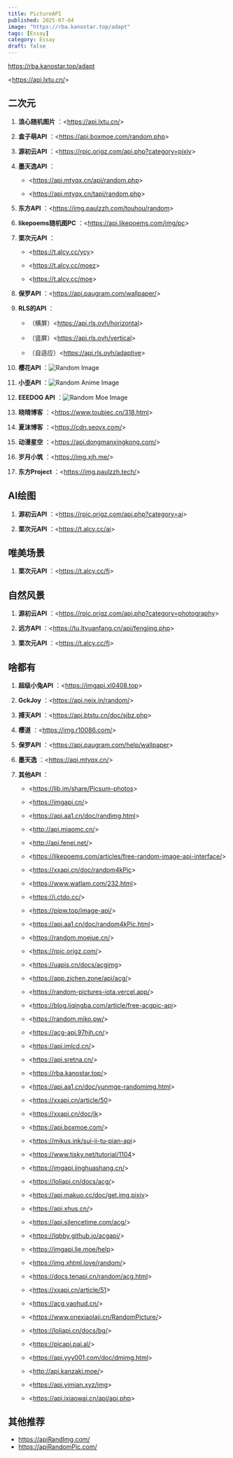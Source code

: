 ```yaml
---
title: PictureAPI
published: 2025-07-04
image: "https://rba.kanostar.top/adapt"
tags: [Essay]
category: Essay
draft: false
---
```


<https://rba.kanostar.top/adapt>

<<url id="d1jo2t3fj2jda5rejt6g" type="url" status="parsed" title="浪心随机图片" wc="648">https://api.lxtu.cn/</url>>

## 二次元

  1. **浪心随机图片** ：<<url id="d1jo2t3fj2jda5rejt6g" type="url" status="parsed" title="浪心随机图片" wc="648">https://api.lxtu.cn/</url>>

  2. **盒子萌API** ：<<url id="d1jo2t3fj2jda5rejt7g" type="url" status="failed" title="" wc="0">https://api.boxmoe.com/random.php</url>>

  3. **源初云API** ：<<url id="d1jo2t3fj2jda5rejt80" type="url" status="failed" title="" wc="0">https://rpic.origz.com/api.php?category=pixiv</url>>

  4. **墨天逸API** ：

     * <<url id="d1jo2t3fj2jda5rejt8g" type="url" status="failed" title="" wc="0">https://api.mtyqx.cn/api/random.php</url>>

     * <<url id="d1jo2t3fj2jda5rejt90" type="url" status="failed" title="" wc="0">https://api.mtyqx.cn/tapi/random.php</url>>

  5. **东方API** ：<<url id="d1jo2t3fj2jda5rejt9g" type="url" status="failed" title="" wc="0">https://img.paulzzh.com/touhou/random</url>>

  6. **likepoems随机图PC** ：<<url id="d1jo2t3fj2jda5rejta0" type="url" status="failed" title="" wc="0">https://api.likepoems.com/img/pc</url>>

  7. **栗次元API** ：

     * <<url id="d1jo2t3fj2jda5rejtag" type="url" status="failed" title="" wc="0">https://t.alcy.cc/ycy</url>>

     * <<url id="d1jo2t3fj2jda5rejtb0" type="url" status="failed" title="" wc="0">https://t.alcy.cc/moez</url>>

     * <<url id="d1jo2t3fj2jda5rejtbg" type="url" status="failed" title="" wc="0">https://t.alcy.cc/moe</url>>

  8. **保罗API** ：<<url id="d1jo2t3fj2jda5rejtc0" type="url" status="failed" title="" wc="0">https://api.paugram.com/wallpaper/</url>>

  9. **RLS的API** ：

     * （横屏）<<url id="d1jo2t3fj2jda5rejtcg" type="url" status="failed" title="" wc="0">https://api.rls.ovh/horizontal</url>>

     * （竖屏）<<url id="d1jo2t3fj2jda5rejtd0" type="url" status="failed" title="" wc="0">https://api.rls.ovh/vertical</url>>

     * （自适应）<<url id="d1jo2t3fj2jda5rejtdg" type="url" status="failed" title="" wc="0">https://api.rls.ovh/adaptive</url>>

  10. **樱花API** ：<img src="https://www.dmoe.cc/" alt="Random Image">

  11. **小歪API** ：<img src="https://api.ixiaowai.cn/api/api.php" alt="Random Anime Image">

  12. **EEEDOG API** ：<img src="https://api.yimian.xyz/img?type=moe" alt="Random Moe Image">

  13. **晓晴博客** ：<<url id="d1jo2t3fj2jda5rejtjg" type="url" status="failed" title="" wc="0">https://www.toubiec.cn/318.html</url>>

  14. **夏沫博客** ：<<url id="d1jo2t3fj2jda5rejtk0" type="url" status="failed" title="" wc="0">https://cdn.seovx.com/</url>>

  15. **动漫星空** ：<<url id="d1jo2t3fj2jda5rejtmg" type="url" status="failed" title="" wc="0">https://api.dongmanxingkong.com/</url>>

  16. **岁月小筑** ：<<url id="d1jo2t3fj2jda5rejtn0" type="url" status="failed" title="" wc="0">https://img.xjh.me/</url>>

  17. **东方Project** ：<<url id="d1jo2t3fj2jda5rejtng" type="url" status="failed" title="" wc="0">https://img.paulzzh.tech/</url>>

## AI绘图

  1. **源初云API** ：<<url id="d1jo2t3fj2jda5rejte0" type="url" status="failed" title="" wc="0">https://rpic.origz.com/api.php?category=ai</url>>

  2. **栗次元API** ：<<url id="d1jo2t3fj2jda5rejteg" type="url" status="failed" title="" wc="0">https://t.alcy.cc/ai</url>>

## 唯美场景

  1. **栗次元API** ：<<url id="d1jo2t3fj2jda5rejtgg" type="url" status="failed" title="" wc="0">https://t.alcy.cc/fj</url>>

## 自然风景

  1. **源初云API** ：<<url id="d1jo2t3fj2jda5rejtfg" type="url" status="failed" title="" wc="0">https://rpic.origz.com/api.php?category=photography</url>>

  2. **远方API** ：<<url id="d1jo2t3fj2jda5rejtg0" type="url" status="failed" title="" wc="0">https://tu.ltyuanfang.cn/api/fengjing.php</url>>

  3. **栗次元API** ：<<url id="d1jo2t3fj2jda5rejtgg" type="url" status="failed" title="" wc="0">https://t.alcy.cc/fj</url>>

## 啥都有

  1. **超级小兔API** ：<<url id="d1jo2t3fj2jda5rejth0" type="url" status="failed" title="" wc="0">https://imgapi.xl0408.top</url>>

  2. **GckJoy** ：<<url id="d1jo2t3fj2jda5rejthg" type="url" status="failed" title="" wc="0">https://api.neix.in/random/</url>>

  3. **搏天API** ：<<url id="d1jo2t3fj2jda5rejtkg" type="url" status="failed" title="" wc="0">https://api.btstu.cn/doc/sjbz.php</url>>

  4. **樱道** ：<<url id="d1jo2t3fj2jda5rejtl0" type="url" status="failed" title="" wc="0">https://img.r10086.com/</url>>

  5. **保罗API** ：<<url id="d1jo2t3fj2jda5rejtlg" type="url" status="failed" title="" wc="0">https://api.paugram.com/help/wallpaper</url>>

  6. **墨天逸** ：<<url id="d1jo2t3fj2jda5rejtm0" type="url" status="failed" title="" wc="0">https://api.mtyqx.cn/</url>>

  7. **其他API** ：

     * <<url id="d1jo2t3fj2jda5rejto0" type="url" status="failed" title="" wc="0">https://lib.im/share/Picsum-photos</url>>

     * <<url id="d1jo2t3fj2jda5rejtog" type="url" status="failed" title="" wc="0">https://imgapi.cn/</url>>

     * <<url id="d1jo2t3fj2jda5rejtp0" type="url" status="failed" title="" wc="0">https://api.aa1.cn/doc/randimg.html</url>>

     * <<url id="d1jo2t3fj2jda5rejtpg" type="url" status="failed" title="" wc="0">http://api.miaomc.cn/</url>>

     * <<url id="d1jo2t3fj2jda5rejtq0" type="url" status="failed" title="" wc="0">http://api.fenei.net/</url>>

     * <<url id="d1jo2t3fj2jda5rejtqg" type="url" status="failed" title="" wc="0">https://likepoems.com/articles/free-random-image-api-interface/</url>>

     * <<url id="d1jo2t3fj2jda5rejtr0" type="url" status="failed" title="" wc="0">https://xxapi.cn/doc/random4kPic</url>>

     * <<url id="d1jo2t3fj2jda5rejtrg" type="url" status="failed" title="" wc="0">https://www.watlam.com/232.html</url>>

     * <<url id="d1jo2t3fj2jda5rejts0" type="url" status="failed" title="" wc="0">https://i.ctdo.cc/</url>>

     * <<url id="d1jo2t3fj2jda5rejtsg" type="url" status="failed" title="" wc="0">https://pipw.top/image-api/</url>>

     * <<url id="d1jo2t3fj2jda5rejtt0" type="url" status="failed" title="" wc="0">https://api.aa1.cn/doc/random4kPic.html</url>>

     * <<url id="d1jo2t3fj2jda5rejttg" type="url" status="failed" title="" wc="0">https://random.moejue.cn/</url>>

     * <<url id="d1jo2t3fj2jda5rejtu0" type="url" status="failed" title="" wc="0">https://rpic.origz.com/</url>>

     * <<url id="d1jo2t3fj2jda5rejtug" type="url" status="failed" title="" wc="0">https://uapis.cn/docs/acgimg</url>>

     * <<url id="d1jo2t3fj2tjda5rejtvg" type="url" status="failed" title="" wc="0">https://app.zichen.zone/api/acg/</url>>

     * <<url id="d1jo2t3fj2jda5rejtvg" type="url" status="failed" title="" wc="0">https://random-pictures-iota.vercel.app/</url>>

     * <<url id="d1jo2t3fj2jda5reju00" type="url" status="failed" title="" wc="0">https://blog.liqingba.com/article/free-acgpic-api</url>>

     * <<url id="d1jo2t3fj2jda5reju0g" type="url" status="failed" title="" wc="0">https://random.miko.pw/</url>>

     * <<url id="d1jo2t3fj2jda5reju10" type="url" status="failed" title="" wc="0">https://acg-api.97hjh.cn/</url>>

     * <<url id="d1jo2t3fj2jda5reju1g" type="url" status="failed" title="" wc="0">https://api.imlcd.cn/</url>>

     * <<url id="d1jo2t3fj2jda5reju20" type="url" status="failed" title="" wc="0">https://api.sretna.cn/</url>>

     * <<url id="d1jo2t3fj2jda5reju2g" type="url" status="failed" title="" wc="0">https://rba.kanostar.top/</url>>

     * <<url id="d1jo2t3fj2jda5reju30" type="url" status="failed" title="" wc="0">https://api.aa1.cn/doc/yunmge-randomimg.html</url>>

     * <<url id="d1jo2t3fj2jda5reju3g" type="url" status="failed" title="" wc="0">https://xxapi.cn/article/50</url>>

     * <<url id="d1jo2t3fj2jda5reju40" type="url" status="failed" title="" wc="0">https://xxapi.cn/doc/jk</url>>

     * <<url id="d1jo2t3fj2jda5reju4g" type="url" status="failed" title="" wc="0">https://api.boxmoe.com/</url>>

     * <<url id="d1jo2t3fj2jda5reju50" type="url" status="failed" title="" wc="0">https://mikus.ink/sui-ji-tu-pian-api</url>>

     * <<url id="d1jo2t3fj2jda5reju5g" type="url" status="failed" title="" wc="0">https://www.tjsky.net/tutorial/1104</url>>

     * <<url id="d1jo2t3fj2jda5reju60" type="url" status="failed" title="" wc="0">https://imgapi.jinghuashang.cn/</url>>

     * <<url id="d1jo2t3fj2jda5reju6g" type="url" status="failed" title="" wc="0">https://loliapi.cn/docs/acg/</url>>

     * <<url id="d1jo2t3fj2jda5reju70" type="url" status="failed" title="" wc="0">https://api.makuo.cc/doc/get.img.pixiv</url>>

     * <<url id="d1jo2t3fj2jda5reju7g" type="url" status="failed" title="" wc="0">https://api.xhus.cn/</url>>

     * <<url id="d1jo2t3fj2jda5reju80" type="url" status="failed" title="" wc="0">https://api.silencetime.com/acg/</url>>

     * <<url id="d1jo2t3fj2jda5reju8g" type="url" status="failed" title="" wc="0">https://lqbby.github.io/acgapi/</url>>

     * <<url id="d1jo2t3fj2jda5reju90" type="url" status="failed" title="" wc="0">https://imgapi.lie.moe/help</url>>

     * <<url id="d1jo2t3fj2jda5reju9g" type="url" status="failed" title="" wc="0">https://img.xhtml.love/random/</url>>

     * <<url id="d1jo2t3fj2jda5rejua0" type="url" status="failed" title="" wc="0">https://docs.tenapi.cn/random/acg.html</url>>

     * <<url id="d1jo2t3fj2jda5rejuag" type="url" status="failed" title="" wc="0">https://xxapi.cn/article/51</url>>

     * <<url id="d1jo2t3fj2jda5rejub0" type="url" status="failed" title="" wc="0">https://acg.yaohud.cn/</url>>

     * <<url id="d1jo2t3fj2jda5rejubg" type="url" status="failed" title="" wc="0">https://www.onexiaolaji.cn/RandomPicture/</url>>

     * <<url id="d1jo2t3fj2jda5rejuc0" type="url" status="failed" title="" wc="0">https://loliapi.cn/docs/bg/</url>>

     * <<url id="d1jo2t3fj2jda5rejucg" type="url" status="failed" title="" wc="0">https://picapi.pai.al/</url>>

     * <<url id="d1jo2t3fj2jda5rejud0" type="url" status="failed" title="" wc="0">https://api.yyy001.com/doc/dmimg.html</url>>

     * <<url id="d1jo2t3fj2jda5rejudg" type="url" status="failed" title="" wc="0">http://api.kanzaki.moe/</url>>

     * <<url id="d1jo2t3fj2jda5rejti0" type="url" status="failed" title="" wc="0">https://api.yimian.xyz/img</url>>

     * <<url id="d1jo2t3fj2jda5rejti2" type="url" status="failed" title="" wc="0">https://api.ixiaowai.cn/api/api.php</url>>

## 其他推荐

  * <url id="d1jo2t3fj2jda5rejti4" type="url" status="failed" title="" wc="0">https://apiRandImg.com/</url>
  * <url id="d1jo2t3fj2jda5rejti6" type="url" status="failed" title="" wc="0">https://apiRandomPic.com/</url>

